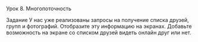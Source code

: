 Урок 8. Многопоточность

Задание У нас уже реализованы запросы на получение списка друзей, групп и фотографий. Отобразите эту информацию на экранах.
Добавьте возможность на экране со списком друзей видеть онлайн друг или нет.
